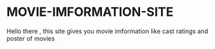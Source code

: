 # MOVIE-IMFORMATION-SITE
Hello there , this site gives you movie imformation like cast ratings and poster of movies 
